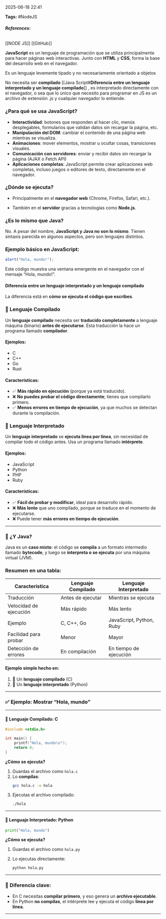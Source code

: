 2025-06-18 22:41

**Tags:** #NodeJS
###### **References:** 
[[NODE JS]] [[GitHub]]

**JavaScript** es un lenguaje de programación que se utiliza principalmente para hacer páginas web interactivas. Junto con **HTML** y **CSS**, forma la base del desarrollo web en el navegador.

Es un lenguaje levemente tipado y no necesariamente orientado a objetos

No necesita ser **compilado** [[Java Script#**Diferencia entre un lenguaje interpretado y un lenguaje compilado**]] , es interpretado directamente con el navegador, o sea que lo único que necesito para programar en JS es un archivo de extensión .js y cualquier navegador lo entiende.

### ¿Para qué se usa JavaScript?

- **Interactividad**: botones que responden al hacer clic, menús desplegables, formularios que validan datos sin recargar la página, etc.
- **Manipulación del DOM**: cambiar el contenido de una página web mientras se visualiza.
- **Animaciones**: mover elementos, mostrar u ocultar cosas, transiciones visuales.
- **Comunicación con servidores**: enviar y recibir datos sin recargar la página (AJAX o Fetch API)    
- **Aplicaciones completas**: JavaScript permite crear aplicaciones web completas, incluso juegos o editores de texto, directamente en el navegador.

### ¿Dónde se ejecuta?

- Principalmente en el **navegador web** (Chrome, Firefox, Safari, etc.).
    
- También en el **servidor** gracias a tecnologías como **Node.js**.
    

### ¿Es lo mismo que Java?

No. A pesar del nombre, **JavaScript y Java no son lo mismo**. Tienen sintaxis parecida en algunos aspectos, pero son lenguajes distintos.

### Ejemplo básico en JavaScript:

```javascript
alert("Hola, mundo!");
```

Este código muestra una ventana emergente en el navegador con el mensaje “Hola, mundo!”.


#### **Diferencia entre un lenguaje interpretado y un lenguaje compilado**
La diferencia está en **cómo se ejecuta el código que escribes**.
### 🔹 **Lenguaje Compilado**

Un **lenguaje compilado** necesita ser **traducido completamente** a lenguaje máquina (binario) **antes de ejecutarse**. Esta traducción la hace un programa llamado **compilador**.
#### Ejemplos:
- C
- C++
- Go
- Rust
#### Características:

- ✅ **Más rápido en ejecución** (porque ya está traducido).   
- ❌ **No puedes probar el código directamente**; tienes que compilarlo primero.    
- ✅ **Menos errores en tiempo de ejecución**, ya que muchos se detectan durante la compilación.
    
### 🔹 **Lenguaje Interpretado**

Un **lenguaje interpretado** se **ejecuta línea por línea**, sin necesidad de compilar todo el código antes. Usa un programa llamado **intérprete**.

#### Ejemplos:
- JavaScript
- Python
- PHP
- Ruby
#### Características:

- ✅ **Fácil de probar y modificar**, ideal para desarrollo rápido.
- ❌ **Más lento** que uno compilado, porque se traduce en el momento de ejecutarse.
- ❌ Puede tener **más errores en tiempo de ejecución**.

---
### 🔸 ¿Y Java?

Java es un **caso mixto**: el código se **compila** a un formato intermedio llamado **bytecode**, y luego se **interpreta o se ejecuta** por una máquina virtual (JVM).

### Resumen en una tabla:

| Característica         | Lenguaje Compilado | Lenguaje Interpretado    |
| ---------------------- | ------------------ | ------------------------ |
| Traducción             | Antes de ejecutar  | Mientras se ejecuta      |
| Velocidad de ejecución | Más rápido         | Más lento                |
| Ejemplo                | C, C++, Go         | JavaScript, Python, Ruby |
| Facilidad para probar  | Menor              | Mayor                    |
| Detección de errores   | En compilación     | En tiempo de ejecución   |
#### **Ejemplo simple** hecho en:
1. 🔹 Un **lenguaje compilado** (C)
2. 🔹 Un **lenguaje interpretado** (Python)
---
### ✅ Ejemplo: Mostrar “Hola, mundo”

---
#### 🔹 **Lenguaje Compilado: C**

```c
#include <stdio.h>

int main() {
    printf("Hola, mundo\n");
    return 0;
}
```

**¿Cómo se ejecuta?**

1. Guardas el archivo como `hola.c`
2. Lo **compilas**:
    ```bash
    gcc hola.c -o hola
    ```    
3. Ejecutas el archivo compilado:
    ```bash
    ./hola
    ```    

---
#### 🔹 **Lenguaje Interpretado: Python**

```python
print("Hola, mundo")
```

**¿Cómo se ejecuta?**

1. Guardas el archivo como `hola.py`    
2. Lo ejecutas directamente:

    ```bash
    python hola.py
    ```

---
### 🔄 Diferencia clave:

- En C necesitas **compilar primero**, y eso genera un **archivo ejecutable**.
- En Python **no compilas**, el intérprete lee y ejecuta el código **línea por línea**.

---
